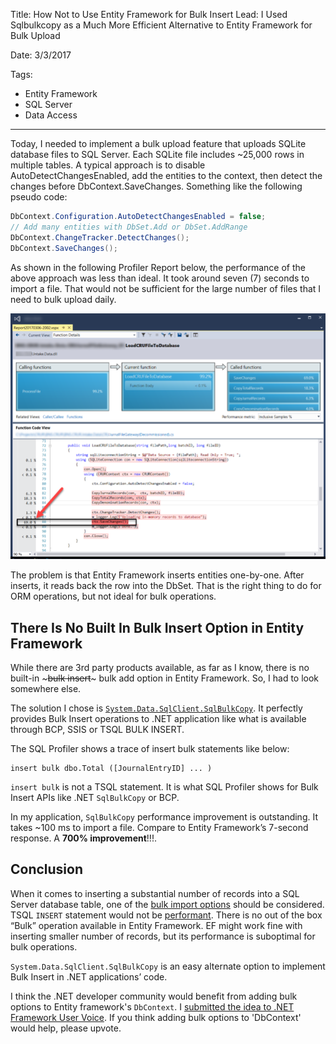 Title: How Not to Use Entity Framework for Bulk Insert
Lead: I Used Sqlbulkcopy as a Much More Efficient Alternative to Entity Framework for Bulk Upload

Date: 3/3/2017

Tags:

- Entity Framework
- SQL Server
- Data Access
---

Today, I needed to implement a bulk upload feature that uploads SQLite database files to SQL Server. Each SQLite file includes ~25,000 rows in multiple tables. 
A typical approach is to disable AutoDetectChangesEnabled, add the entities to the context, then detect the changes before DbContext.SaveChanges. Something like the following pseudo code:

```cs
DbContext.Configuration.AutoDetectChangesEnabled = false;
// Add many entities with DbSet.Add or DbSet.AddRange
DbContext.ChangeTracker.DetectChanges();
DbContext.SaveChanges();
```

As shown in the following Profiler Report below, the performance of the above approach was less than ideal. It took around seven (7) seconds to import a file. That would not be sufficient for the large number of files that I need to bulk upload daily. 

![Entity Framework Bulk Insert Performance Overhead](images/entity-framework-bulk-insert-performance-overhead.png)

The problem is that Entity Framework inserts entities one-by-one. After inserts, it reads back the row into the DbSet. That is the right thing to do for ORM operations, but not ideal for bulk operations. 

## There Is No Built In Bulk Insert Option in Entity Framework

While there are 3rd party products available, as far as I know, there is no built-in ~~~bulk insert~~~ bulk add option in Entity Framework. So, I had to look somewhere else.

The solution I chose is [`System.Data.SqlClient.SqlBulkCopy`](https://msdn.microsoft.com/en-us/library/system.data.sqlclient.sqlbulkcopy(v=vs.110).aspx). It perfectly provides Bulk Insert operations to .NET application like what is available through BCP, SSIS or TSQL BULK INSERT.

The SQL Profiler shows a trace of insert bulk statements like below:

```
insert bulk dbo.Total ([JournalEntryID] ... )
```

`insert bulk` is not a  TSQL statement. It is what SQL Profiler shows for Bulk Insert APIs like .NET `SqlBulkCopy` or BCP.

In my application, `SqlBulkCopy` performance improvement is outstanding. It takes ~100 ms to import a file. Compare to Entity Framework’s 7-second response. A **700%  improvement**!!!.

## Conclusion

When it comes to inserting a substantial number of records into a SQL Server database table, one of the [bulk import options](https://msdn.microsoft.com/en-us/library/ms187042.aspx) should be considered. TSQL `INSERT` statement would not be [performant](http://stackoverflow.com/questions/2112743/what-does-performant-software-actually-mean). 
There is no out of the box “Bulk” operation available in Entity Framework. EF might work fine with inserting smaller number of records, but its performance is suboptimal for bulk operations.

`System.Data.SqlClient.SqlBulkCopy` is an easy alternate option to implement Bulk Insert in .NET applications’ code. 

I think the .NET developer community would benefit from adding bulk options to Entity framework's `DbContext`. I [submitted the idea to .NET Framework User Voice](https://visualstudio.uservoice.com/forums/121579-visual-studio-ide/suggestions/18537679-implement-bulk-insert-in-entity-framework). If you think adding bulk options to 'DbContext' would help, please upvote.
